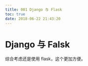```yaml
---
title: 001 Django 与 Flask
toc: true
date: 2018-06-22 21:43:20
---
```

# Django 与 Falsk



综合考虑还是使用 flask，这个更加方便。
